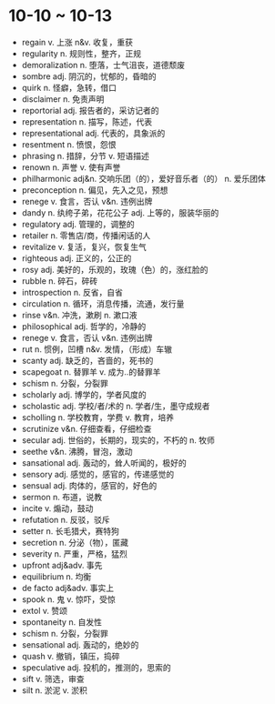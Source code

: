 # 10-10 ~ 10-13

- regain v. 上涨 n&v. 收复，重获
- regularity n. 规则性，整齐，正规
- demoralization n. 堕落，士气沮丧，道德颓废
- sombre adj. 阴沉的，忧郁的，昏暗的
- quirk n. 怪癖，急转，借口
- disclaimer n. 免责声明
- reportorial adj. 报告者的，采访记者的
- representation n. 描写，陈述，代表
- representational adj. 代表的，具象派的
- resentment n. 愤恨，怨恨
- phrasing n. 措辞，分节 v. 短语描述
- renown n. 声誉 v. 使有声誉
- philharmonic adj&n. 交响乐团（的），爱好音乐者（的） n. 爱乐团体
- preconception n. 偏见，先入之见，预想
- renege v. 食言，否认 v&n. 违例出牌
- dandy n. 纨绔子弟，花花公子 adj. 上等的，服装华丽的
- regulatory adj. 管理的，调整的
- retailer n. 零售店/商，传播闲话的人
- revitalize v. 复活，复兴，恢复生气
- righteous adj. 正义的，公正的
- rosy adj. 美好的，乐观的，玫瑰（色）的，涨红脸的
- rubble n. 碎石，碎砖
- introspection n. 反省，自省
- circulation n. 循环，消息传播，流通，发行量
- rinse v&n. 冲洗，漱刷 n. 漱口液
- philosophical adj. 哲学的，冷静的
- renege v. 食言，否认 v&n. 违例出牌
- rut n. 惯例，凹槽 n&v. 发情，（形成）车辙
- scanty adj. 缺乏的，吝啬的，死书的
- scapegoat n. 替罪羊 v. 成为..的替罪羊
- schism n. 分裂，分裂罪
- scholarly adj. 博学的，学者风度的
- scholastic adj. 学校/者/术的 n. 学者/生，墨守成规者
- scholling n. 学校教育，学费 v. 教育，培养
- scrutinize v&n. 仔细查看，仔细检查
- secular adj. 世俗的，长期的，现实的，不朽的 n. 牧师
- seethe v&n. 沸腾，冒泡，激动
- sansational adj. 轰动的，耸人听闻的，极好的
- sensory adj. 感觉的，感官的，传递感觉的
- sensual adj. 肉体的，感官的，好色的
- sermon n. 布道，说教
- incite v. 煽动，鼓动
- refutation n. 反驳，驳斥
- setter n. 长毛猎犬，赛特狗
- secretion n. 分泌（物），匿藏
- severity n. 严重，严格，猛烈
- upfront adj&adv. 事先
- equilibrium n. 均衡
- de facto adj&adv. 事实上
- spook n. 鬼 v. 惊吓，受惊
- extol v. 赞颂
- spontaneity n. 自发性
- schism n. 分裂，分裂罪
- sensational adj. 轰动的，绝妙的
- quash v. 撤销，镇压，捣碎
- speculative adj. 投机的，推测的，思索的
- sift v. 筛选，审查
- silt n. 淤泥 v. 淤积
